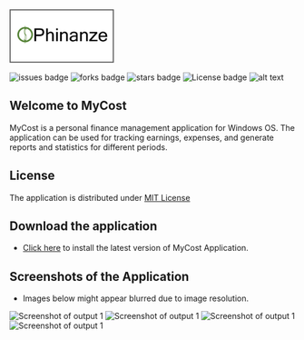 <html>
<img src="MyCost/Resources/MyCostLogo.png" width=180 height=90 style="border: 2px solid dimgray"/>
</html>

![issues badge](https://img.shields.io/github/issues/rezaSaker/MyCost.svg)       ![forks badge](https://img.shields.io/github/forks/rezaSaker/MyCost.svg)  ![stars badge](https://img.shields.io/github/stars/rezaSaker/MyCost.svg)  ![License badge](https://img.shields.io/github/license/rezaSaker/mycost)   ![alt text](https://img.shields.io/badge/Version-1.1.1.5-green.svg)
## Welcome to MyCost
MyCost is a personal finance management application for Windows OS. The application can be used for tracking earnings, expenses, and generate reports and statistics for different periods. 

## License
The application is distributed under [MIT License](https://github.com/rezaSaker/MyCost/blob/master/LICENSE)

## Download the application 

 - [Click here](https://rezasaker.com/rezasdev/dev/soft/mycost/) to install the latest version of MyCost Application.

## Screenshots of the Application
 - Images below might appear blurred due to image resolution.

![Screenshot of output 1](MyCost/Resources/Screenshot1.png)
![Screenshot of output 1](MyCost/Resources/Screenshot2.png)
![Screenshot of output 1](MyCost/Resources/Screenshot3.png)
![Screenshot of output 1](MyCost/Resources/Screenshot4.png)
